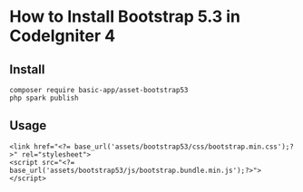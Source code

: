 # How to Install Bootstrap 5.3 in CodeIgniter 4

## Install

```
composer require basic-app/asset-bootstrap53
php spark publish
```

## Usage

```
<link href="<?= base_url('assets/bootstrap53/css/bootstrap.min.css');?>" rel="stylesheet">
<script src="<?= base_url('assets/bootstrap53/js/bootstrap.bundle.min.js');?>"></script>
```
